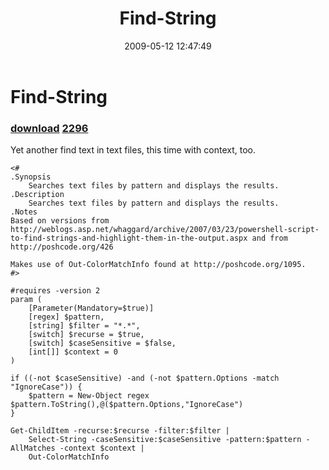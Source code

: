 ﻿---
pid:            1096
parent:         0
children:       2296
poster:         David Mohundro
title:          Find-String
date:           2009-05-12 12:47:49
description:    Yet another find text in text files, this time with context, too.
format:         posh
---

# Find-String

### [download](1096.ps1)  [2296](2296.md)

Yet another find text in text files, this time with context, too.

```posh
<#
.Synopsis
	Searches text files by pattern and displays the results.
.Description
	Searches text files by pattern and displays the results.
.Notes
Based on versions from http://weblogs.asp.net/whaggard/archive/2007/03/23/powershell-script-to-find-strings-and-highlight-them-in-the-output.aspx and from http://poshcode.org/426

Makes use of Out-ColorMatchInfo found at http://poshcode.org/1095.
#>

#requires -version 2
param ( 
	[Parameter(Mandatory=$true)] 
	[regex] $pattern,
	[string] $filter = "*.*",
	[switch] $recurse = $true,
	[switch] $caseSensitive = $false,
	[int[]] $context = 0
)

if ((-not $caseSensitive) -and (-not $pattern.Options -match "IgnoreCase")) {
	$pattern = New-Object regex $pattern.ToString(),@($pattern.Options,"IgnoreCase")
}

Get-ChildItem -recurse:$recurse -filter:$filter |
	Select-String -caseSensitive:$caseSensitive -pattern:$pattern -AllMatches -context $context | 
	Out-ColorMatchInfo

```
